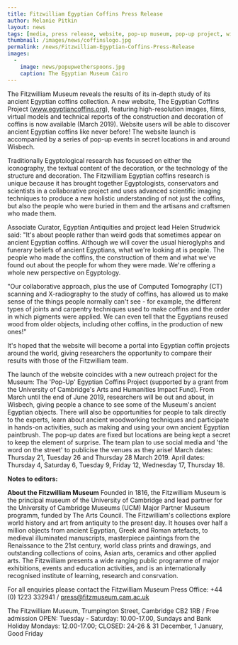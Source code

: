 ```yaml
---
title: Fitzwilliam Egyptian Coffins Press Release
author: Melanie Pitkin
layout: news
tags: [media, press release, website, pop-up museum, pop-up project, wisbech, museum outreach, coffins, ancient egypt]
thumbnail: /images/news/coffinslogo.jpg
permalink: /news/Fitzwilliam-Egyptian-Coffins-Press-Release
images:
  -
    image: news/popupwetherspoons.jpg
    caption: The Egyptian Museum Cairo
---
```

The Fitzwilliam Museum reveals the results of its in-depth study of its ancient Egyptian coffins collection. A new website, The Egyptian Coffins Project (www.egyptiancoffins.org), featuring high-resolution images, films, virtual models and technical reports of the construction and decoration of coffins is now available (March 2019). Website users will be able to discover ancient Egyptian coffins like never before! The website launch is accompanied by a series of pop-up events in secret locations in and around Wisbech.

Traditionally Egyptological research has focussed on either the iconography, the textual content of the decoration, or the technology of the structure and decoration. The Fitzwilliam Egyptian coffins research is unique because it has brought together Egyptologists, conservators and scientists in a collaborative project and uses advanced scientific imaging techniques to produce a new holistic understanding of not just the coffins, but also the people who were buried in them and the artisans and craftsmen who made them. 

Associate Curator, Egyptian Antiquities and project lead Helen Strudwick said: "It's about people rather than weird gods that sometimes appear on ancient Egyptian coffins. Although we will cover the usual hieroglyphs and funerary beliefs of ancient Egyptians, what we're looking at is people. The people who made the coffins, the construction of them and what we've found out about the people for whom they were made. We're offering a whole new perspective on Egyptology.

"Our collaborative approach, plus the use of Computed Tomography (CT) scanning and X-radiography to the study of coffins, has allowed us to make sense of the things people normally can't see - for example, the different types of joints and carpentry techniques used to make coffins and the order in which pigments were applied. We can even tell that the Egyptians reused wood from older objects, including other coffins, in the production of new ones!"

It's hoped that the website will become a portal into Egyptian coffin projects around the world, giving researchers the opportunity to compare their results with those of the Fitzwilliam team. 

The launch of the website coincides with a new outreach project for the Museum: The 'Pop-Up' Egyptian Coffins Project (supported by a grant from the University of Cambridge's Arts and Humanities Impact Fund). From March until the end of June 2019, researchers will be out and about, in Wisbech, giving people a chance to see some of the Museum's ancient Egyptian objects. There will also be opportunities for people to talk directly to the experts, learn about ancient woodworking techniques and participate in hands-on activities, such as making and using your own ancient Egyptian paintbrush. The pop-up dates are fixed but locations are being kept a secret to keep the element of surprise. The team plan to use social media and 'the word on the street' to publicise the venues as they arise! March dates: Thursday 21, Tuesday 26 and Thursday 28 March 2019. April dates: Thursday 4, Saturday 6, Tuesday 9, Friday 12, Wednesday 17, Thursday 18.

**Notes to editors:**

**About the Fitzwilliam Museum**
Founded in 1816, the Fitzwilliam Museum is the principal museum of the University of Cambridge and lead partner for the University of Cambridge Museums (UCM) Major Partner Museum programm, funded by The Arts Council. The Fitzwilliam's collections explore world history and art from antiquity to the present day. It houses over half a million objects from ancient Egyptian, Greek and Roman artefacts, to medieval illuminated manuscripts, masterpiece paintings from the Renaissance to the 21st century, world class prints and drawings, and outstanding collections of coins, Asian arts, ceramics and other applied arts. The Fitzwilliam presents a wide ranging public programme of major exhibitions, events and education activities, and is an internationally recognised institute of learning, research and consrvation.

For all enquiries please contact the Fitzwilliam Museum Press Office: +44 (0) 1223 332941 / press@fitzmuseum.cam.ac.uk 

The Fitzwilliam Museum, Trumpington Street, Cambridge CB2 1RB / Free admission
OPEN: Tuesday - Saturday: 10.00-17.00, Sundays and Bank Holiday Mondays: 12.00-17.00;
CLOSED: 24-26 & 31 December, 1 January, Good Friday
